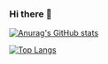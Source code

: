 ### Hi there 👋

[![Anurag's GitHub stats](https://github-readme-stats.vercel.app/api?username=mrtea9)](https://github.com/anuraghazra/github-readme-stats)

[![Top Langs](https://github-readme-stats.vercel.app/api/top-langs/?username=mrtea9)](https://github.com/anuraghazra/github-readme-stats)

<!--
**mrtea9/mrtea9** is a ✨ _special_ ✨ repository because its `README.md` (this file) appears on your GitHub profile.

Here are some ideas to get you started:

- 🔭 I’m currently working on ...
- 🌱 I’m currently learning ...
- 👯 I’m looking to collaborate on ...
- 🤔 I’m looking for help with ...
- 💬 Ask me about ...
- 📫 How to reach me: ...
- 😄 Pronouns: ...
- ⚡ Fun fact: ...
-->
